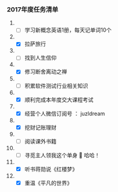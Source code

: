 ### 2017年度任务清单

1. - [ ] 学习新概念英语1册，每天记单词10个
2. - [x] 拉萨旅行
3. - [ ] 找到人生信仰
3. - [x] 修习断舍离动之禅
4. - [ ] 积累软件测试行业相关知识
5. - [x] 顺利完成本年度交大课程考试
6. - [x] 经营个人微信订阅号 ： juzldream
7. - [x] 挖财记账理财
8. - [ ] 阅读课外书籍
9. - [ ] 寻觅主人领我这个单身 :dog: 哈哈！
10. - [x] 听书蒋勋说《红楼梦》
11. - [x] 重温《平凡的世界》

